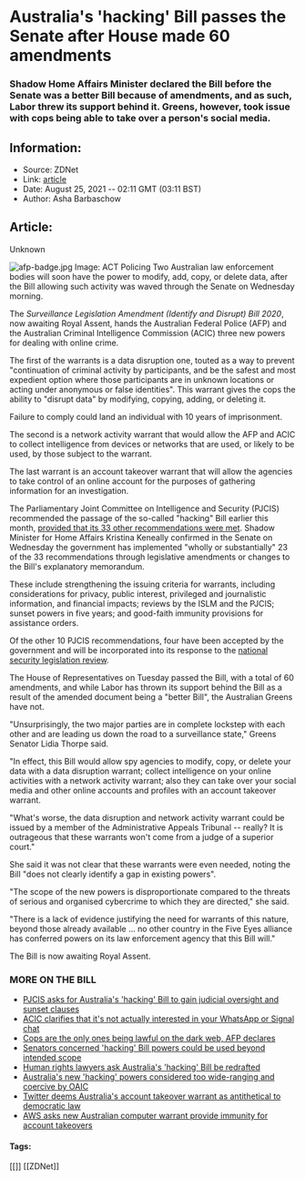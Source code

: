 # Australia's 'hacking' Bill passes the Senate after House made 60 amendments
### Shadow Home Affairs Minister declared the Bill before the Senate was a better Bill because of amendments, and as such, Labor threw its support behind it. Greens, however, took issue with cops being able to take over a person's social media.

## Information:
+ Source: ZDNet
+ Link: [article](https://www.zdnet.com/article/australias-hacking-bill-passes-the-senate-after-house-made-60-amendments/)
+ Date: August 25, 2021 -- 02:11 GMT (03:11 BST)
+ Author: Asha Barbaschow


## Article:
Unknown

![afp-badge.jpg](https://www.zdnet.com/a/hub/i/r/2019/07/26/437653b7-e5bd-403e-b020-40e096469e00/resize/1200xauto/d2f02c4adf7b501cc63ba52bcf629a76/afp-badge.jpg)
 Image: ACT Policing
 Two Australian law enforcement bodies will soon have the power to modify, add, copy, or delete data, after the Bill allowing such activity was waved through the Senate on Wednesday morning.

The *Surveillance Legislation Amendment (Identify and Disrupt) Bill 2020*, now awaiting Royal Assent, hands the Australian Federal Police (AFP) and the Australian Criminal Intelligence Commission (ACIC) three new powers for dealing with online crime.

The first of the warrants is a data disruption one, touted as a way to prevent "continuation of criminal activity by participants, and be the safest and most expedient option where those participants are in unknown locations or acting under anonymous or false identities". This warrant gives the cops the ability to "disrupt data" by modifying, copying, adding, or deleting it.

Failure to comply could land an individual with 10 years of imprisonment.

The second is a network activity warrant that would allow the AFP and ACIC to collect intelligence from devices or networks that are used, or likely to be used, by those subject to the warrant. 

The last warrant is an account takeover warrant that will allow the agencies to take control of an online account for the purposes of gathering information for an investigation. 

The Parliamentary Joint Committee on Intelligence and Security (PJCIS) recommended the passage of the so-called "hacking" Bill earlier this month, [provided that its 33 other recommendations were met](https://www.zdnet.com/article/pjcis-asks-for-australias-hacking-bill-to-gain-judicial-oversight-and-sunset-clauses/). Shadow Minister for Home Affairs Kristina Keneally confirmed in the Senate on Wednesday the government has implemented "wholly or substantially" 23 of the 33 recommendations through legislative amendments or changes to the Bill's explanatory memorandum.






These include strengthening the issuing criteria for warrants, including considerations for privacy, public interest, privileged and journalistic information, and financial impacts; reviews by the ISLM and the PJCIS; sunset powers in five years; and good-faith immunity provisions for assistance orders. 

Of the other 10 PJCIS recommendations, four have been accepted by the government and will be incorporated into its response to the [national security legislation review](https://www.zdnet.com/article/intelligence-review-recommends-new-electronic-surveillance-act-for-australia/). 

The House of Representatives on Tuesday passed the Bill, with a total of 60 amendments, and while Labor has thrown its support behind the Bill as a result of the amended document being a "better Bill", the Australian Greens have not. 

"Unsurprisingly, the two major parties are in complete lockstep with each other and are leading us down the road to a surveillance state," Greens Senator Lidia Thorpe said.

"In effect, this Bill would allow spy agencies to modify, copy, or delete your data with a data disruption warrant; collect intelligence on your online activities with a network activity warrant; also they can take over your social media and other online accounts and profiles with an account takeover warrant.

"What's worse, the data disruption and network activity warrant could be issued by a member of the Administrative Appeals Tribunal -- really? It is outrageous that these warrants won't come from a judge of a superior court." 

She said it was not clear that these warrants were even needed, noting the Bill "does not clearly identify a gap in existing powers".

"The scope of the new powers is disproportionate compared to the threats of serious and organised cybercrime to which they are directed," she said.

"There is a lack of evidence justifying the need for warrants of this nature, beyond those already available … no other country in the Five Eyes alliance has conferred powers on its law enforcement agency that this Bill will."

The Bill is now awaiting Royal Assent.

### MORE ON THE BILL

* [PJCIS asks for Australia's 'hacking' Bill to gain judicial oversight and sunset clauses](https://www.zdnet.com/article/pjcis-asks-for-australias-hacking-bill-to-gain-judicial-oversight-and-sunset-clauses/)
* [ACIC clarifies that it's not actually interested in your WhatsApp or Signal chat](https://www.zdnet.com/article/acic-clarifies-that-its-not-actually-interested-in-your-whatsapp-or-signal-chat/)
* [Cops are the only ones being lawful on the dark web, AFP declares](https://www.zdnet.com/article/cops-are-the-only-ones-being-lawful-on-the-dark-web-afp-declares/)
* [Senators concerned 'hacking' Bill powers could be used beyond intended scope](https://www.zdnet.com/article/senators-concerned-hacking-bill-powers-could-be-used-beyond-intended-scope/)
* [Human rights lawyers ask Australia's 'hacking' Bill be redrafted](https://www.zdnet.com/article/human-rights-lawyers-ask-australias-hacking-bill-be-redrafted/)
* [Australia's new 'hacking' powers considered too wide-ranging and coercive by OAIC](https://www.zdnet.com/article/australias-new-hacking-powers-considered-too-wide-ranging-and-coercive-by-oaic/)
* [Twitter deems Australia's account takeover warrant as antithetical to democratic law](https://www.zdnet.com/article/twitter-deems-australias-account-takeover-warrant-as-antithetical-to-democratic-law/)
* [AWS asks new Australian computer warrant provide immunity for account takeovers](https://www.zdnet.com/article/aws-asks-new-australian-computer-warrant-provide-immunity-for-account-takeovers/)





#### Tags:
[[]] [[ZDNet]]
